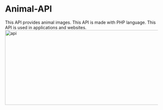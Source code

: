 # Animal-API
This API provides animal images. This API is made with PHP language. This API is used in applications and websites.
<img width="1366" height="247" alt="api" src="https://github.com/user-attachments/assets/97d215ac-075d-4ad2-92db-03e6c106ae10" />
